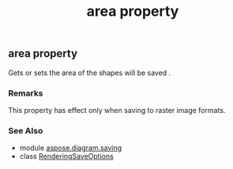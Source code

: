 ﻿---
title: area property
second_title: Aspose.Diagram for Python via .NET API References
description: 
type: docs
weight: 40
url: /python-net/aspose.diagram.saving/renderingsaveoptions/area/
is_root: false
---

## area property


Gets or sets the area of the shapes will be saved .
### Remarks 


This property has effect only when saving to raster image formats.

### See Also
* module [aspose.diagram.saving](../../)
* class [RenderingSaveOptions](/diagram/python-net/aspose.diagram.saving/renderingsaveoptions)
